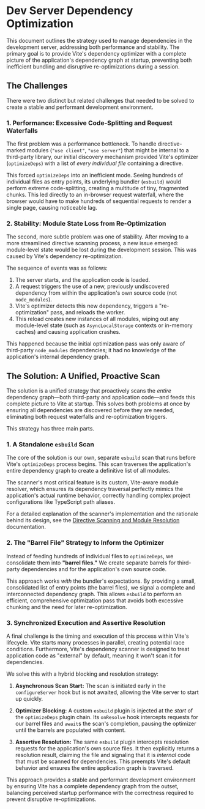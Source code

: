 # Dev Server Dependency Optimization

This document outlines the strategy used to manage dependencies in the development server, addressing both performance and stability. The primary goal is to provide Vite's dependency optimizer with a complete picture of the application's dependency graph at startup, preventing both inefficient bundling and disruptive re-optimizations during a session.

## The Challenges

There were two distinct but related challenges that needed to be solved to create a stable and performant development environment.

### 1. Performance: Excessive Code-Splitting and Request Waterfalls

The first problem was a performance bottleneck. To handle directive-marked modules (`"use client"`, `"use server"`) that might be internal to a third-party library, our initial discovery mechanism provided Vite's optimizer (`optimizeDeps`) with a list of *every individual file* containing a directive.

This forced `optimizeDeps` into an inefficient mode. Seeing hundreds of individual files as entry points, its underlying bundler (`esbuild`) would perform extreme code-splitting, creating a multitude of tiny, fragmented chunks. This led directly to an in-browser request waterfall, where the browser would have to make hundreds of sequential requests to render a single page, causing noticeable lag.

### 2. Stability: Module State Loss from Re-Optimization

The second, more subtle problem was one of stability. After moving to a more streamlined directive scanning process, a new issue emerged: module-level state would be lost during the development session. This was caused by Vite's dependency re-optimization.

The sequence of events was as follows:
1. The server starts, and the application code is loaded.
2. A request triggers the use of a new, previously undiscovered dependency from within the application's own source code (not `node_modules`).
3. Vite's optimizer detects this new dependency, triggers a "re-optimization" pass, and reloads the worker.
4. This reload creates new instances of all modules, wiping out any module-level state (such as `AsyncLocalStorage` contexts or in-memory caches) and causing application crashes.

This happened because the initial optimization pass was only aware of third-party `node_modules` dependencies; it had no knowledge of the application's internal dependency graph.

## The Solution: A Unified, Proactive Scan

The solution is a unified strategy that proactively scans the *entire* dependency graph—both third-party and application code—and feeds this complete picture to Vite at startup. This solves both problems at once by ensuring all dependencies are discovered before they are needed, eliminating both request waterfalls and re-optimization triggers.

This strategy has three main parts.

### 1. A Standalone `esbuild` Scan

The core of the solution is our own, separate `esbuild` scan that runs before Vite's `optimizeDeps` process begins. This scan traverses the application's entire dependency graph to create a definitive list of all modules.

The scanner's most critical feature is its custom, Vite-aware module resolver, which ensures its dependency traversal perfectly mimics the application's actual runtime behavior, correctly handling complex project configurations like TypeScript path aliases.

For a detailed explanation of the scanner's implementation and the rationale behind its design, see the [Directive Scanning and Module Resolution](./directiveScanningAndResolution.md) documentation.

### 2. The "Barrel File" Strategy to Inform the Optimizer

Instead of feeding hundreds of individual files to `optimizeDeps`, we consolidate them into **"barrel files."** We create separate barrels for third-party dependencies and for the application's own source code.

This approach works *with* the bundler's expectations. By providing a small, consolidated list of entry points (the barrel files), we signal a complete and interconnected dependency graph. This allows `esbuild` to perform an efficient, comprehensive optimization pass that avoids both excessive chunking and the need for later re-optimization.

### 3. Synchronized Execution and Assertive Resolution

A final challenge is the timing and execution of this process within Vite's lifecycle. Vite starts many processes in parallel, creating potential race conditions. Furthermore, Vite's dependency scanner is designed to treat application code as "external" by default, meaning it won't scan it for dependencies.

We solve this with a hybrid blocking and resolution strategy:

1.  **Asynchronous Scan Start:** The scan is initiated early in the `configureServer` hook but is not awaited, allowing the Vite server to start up quickly.

2.  **Optimizer Blocking:** A custom `esbuild` plugin is injected at the *start* of the `optimizeDeps` plugin chain. Its `onResolve` hook intercepts requests for our barrel files and `await`s the scan's completion, pausing the optimizer until the barrels are populated with content.

3.  **Assertive Resolution:** The same `esbuild` plugin intercepts resolution requests for the application's own source files. It then explicitly returns a resolution result, claiming the file and signaling that it is *internal* code that must be scanned for dependencies. This preempts Vite's default behavior and ensures the entire application graph is traversed.

This approach provides a stable and performant development environment by ensuring Vite has a complete dependency graph from the outset, balancing perceived startup performance with the correctness required to prevent disruptive re-optimizations.